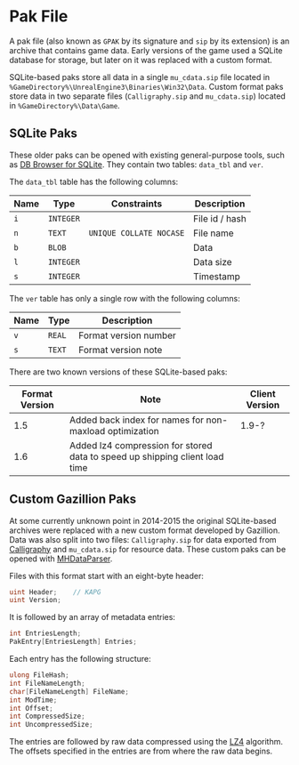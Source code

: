 # Pak File

A pak file (also known as `GPAK` by its signature and `sip` by its extension) is an archive that contains game data. Early versions of the game used a SQLite database for storage, but later on it was replaced with a custom format.

SQLite-based paks store all data in a single `mu_cdata.sip` file located in `%GameDirectory%\UnrealEngine3\Binaries\Win32\Data`. Custom format paks store data in two separate files (`Calligraphy.sip` and `mu_cdata.sip`) located in `%GameDirectory%\Data\Game`.

## SQLite Paks

These older paks can be opened with existing general-purpose tools, such as [DB Browser for SQLite](https://sqlitebrowser.org/). They contain two tables: `data_tbl` and `ver`.

The `data_tbl` table has the following columns:

| Name | Type      | Constraints             | Description    |
| ---- | --------- | ----------------------- | -------------- |
| `i`  | `INTEGER` |                         | File id / hash |
| `n`  | `TEXT`    | `UNIQUE COLLATE NOCASE` | File name      |
| `b`  | `BLOB`    |                         | Data           |
| `l`  | `INTEGER` |                         | Data size      |
| `s`  | `INTEGER` |                         | Timestamp      |

The `ver` table has only a single row with the following columns:

| Name | Type   | Description           |
| ---- | ------ | --------------------- |
| `v`  | `REAL` | Format version number |
| `s`  | `TEXT` | Format version note   |

There are two known versions of these SQLite-based paks:

| Format Version | Note                                                                        | Client Version |
| -------------- | --------------------------------------------------------------------------- | -------------- |
| 1.5            | Added back index for names for non-maxload optimization                     | 1.9-?          |
| 1.6            | Added lz4 compression for stored data to speed up shipping client load time |                |

## Custom Gazillion Paks

At some currently unknown point in 2014-2015 the original SQLite-based archives were replaced with a new custom format developed by Gazillion. Data was also split into two files: `Calligraphy.sip` for data exported from [Calligraphy](./Calligraphy.md) and `mu_cdata.sip` for resource data. These custom paks can be opened with [MHDataParser](https://github.com/Crypto137/MHDataParser).

Files with this format start with an eight-byte header:

```csharp
uint Header;    // KAPG
uint Version;
```

It is followed by an array of metadata entries:

```csharp
int EntriesLength;
PakEntry[EntriesLength] Entries;
```

Each entry has the following structure:

```csharp
ulong FileHash;
int FileNameLength;
char[FileNameLength] FileName;
int ModTime;
int Offset;
int CompressedSize;
int UncompressedSize;
```

The entries are followed by raw data compressed using the [LZ4](https://github.com/lz4/lz4) algorithm. The offsets specified in the entries are from where the raw data begins.
